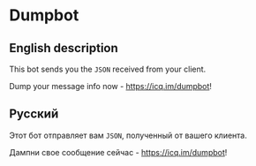 # Dumpbot

## English description

This bot sends you the `JSON` received from your client.

Dump your message info now - https://icq.im/dumpbot!

## Русский

Этот бот отправляет вам `JSON`, полученный от вашего клиента.

Дампни свое сообщение сейчас - https://icq.im/dumpbot!

